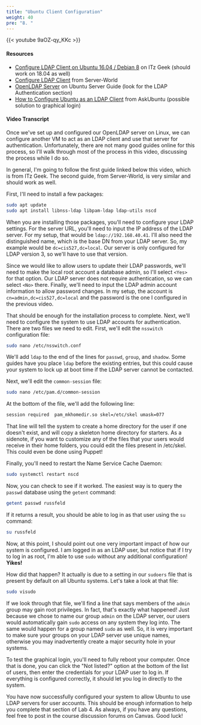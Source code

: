 ```yaml
---
title: "Ubuntu Client Configuration"
weight: 40
pre: "8. "
---
```


{{< youtube 9aOZ-qy_KKc >}}

#### Resources

* [Configure LDAP Client on Ubuntu 16.04 / Debian 8](https://www.itzgeek.com/how-tos/linux/ubuntu-how-tos/configure-ldap-client-on-ubuntu-16-04-debian-8.html) on ITz Geek (should work on 18.04 as well)
* [Configure LDAP Client](https://www.server-world.info/en/note?os=Ubuntu_18.04&p=openldap&f=3) from Server-World
* [OpenLDAP Server](https://help.ubuntu.com/lts/serverguide/openldap-server.html.en) on Ubuntu Server Guide (look for the LDAP Authentication section)
* [How to Configure Ubuntu as an LDAP Client](https://askubuntu.com/questions/127389/how-to-configure-ubuntu-as-an-ldap-client) from AskUbuntu (possible solution to graphical login)

#### Video Transcript

Once we've set up and configured our OpenLDAP server on Linux, we can configure another VM to act as an LDAP client and use that server for authentication. Unfortunately, there are not many good guides online for this process, so I'll walk through most of the process in this video, discussing the process while I do so.

In general, I'm going to follow the first guide linked below this video, which is from ITz Geek. The second guide, from Server-World, is very similar and should work as well.

First, I'll need to install a few packages:

```bash
sudo apt update
sudo apt install libnss-ldap libpam-ldap ldap-utils nscd
```

When you are installing those packages, you'll need to configure your LDAP settings. For the server URL, you'll need to input the IP address of the LDAP server. For my setup, that would be `ldap://192.168.40.41`. I'll also need the distinguished name, which is the base DN from your LDAP server. So, my example would be `dc=cis527,dc=local`. Our server is only configured for LDAP version 3, so we'll have to use that version.

Since we would like to allow users to update their LDAP passwords, we'll need to make the local root account a database admin, so I'll select `<Yes>` for that option. Our LDAP server does not require authentication, so we can select `<No>` there. Finally, we'll need to input the LDAP admin account information to allow password changes. In my setup, the account is `cn=admin,dc=cis527,dc=local` and the password is the one I configured in the previous video.

That should be enough for the installation process to complete. Next, we'll need to configure the system to use LDAP accounts for authentication. There are two files we need to edit. First, we'll edit the `nsswitch` configuration file:

```bash
sudo nano /etc/nsswitch.conf
```

We'll add `ldap` to the end of the lines for `passwd`, `group`, and `shadow`. Some guides have you place `ldap` before the existing entries, but this could cause your system to lock up at boot time if the LDAP server cannot be contacted.

Next, we'll edit the `common-session` file:

```bash
sudo nano /etc/pam.d/common-session
```

At the bottom of the file, we'll add the following line:

```bash
session required  pam_mkhomedir.so skel=/etc/skel umask=077
```

That line will tell the system to create a home directory for the user if one doesn't exist, and will copy a skeleton home directory for starters. As a sidenote, if you want to customize any of the files that your users would receive in their home folders, you could edit the files present in /etc/skel. This could even be done using Puppet!

Finally, you'll need to restart the Name Service Cache Daemon:

```bash
sudo systemctl restart nscd
```

Now, you can check to see if it worked. The easiest way is to query the `passwd` database using the `getent` command:

```bash
getent passwd russfeld
```

If it returns a result, you should be able to log in as that user using the `su` command:

```bash
su russfeld
```

Now, at this point, I should point out one very important impact of how our system is configured. I am logged in as an LDAP user, but notice that if I try to log in as root, I'm able to use `sudo` without any additional configuration! **Yikes!**

How did that happen? It actually is due to a setting in our `sudoers` file that is present by default on all Ubuntu systems. Let's take a look at that file:

```bash
sudo visudo
```

If we look through that file, we'll find a line that says members of the `admin` group may gain root privileges. In fact, that's exactly what happened! Just because we chose to name our group `admin` on the LDAP server, our users would automatically gain `sudo` access on any system they log into. The same would happen for a group named `sudo` as well. So, it is very important to make sure your groups on your LDAP server use unique names, otherwise you may inadvertently create a major security hole in your systems.

To test the graphical login, you'll need to fully reboot your computer. Once that is done, you can click the "Not listed?" option at the bottom of the list of users, then enter the credentials for your LDAP user to log in. If everything is configured correctly, it should let you log in directly to the system.

You have now successfully configured your system to allow Ubuntu to use LDAP servers for user accounts. This should be enough information to help you complete that section of Lab 4. As always, if you have any questions, feel free to post in the course discussion forums on Canvas. Good luck!
